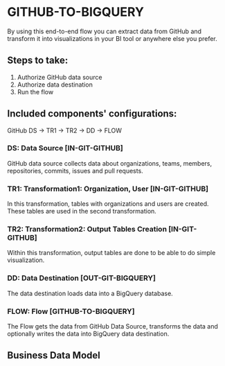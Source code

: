 # GITHUB-TO-BIGQUERY

By using this end-to-end flow you can extract data from GitHub and transform it into visualizations in your BI tool or anywhere else you prefer.

## Steps to take:
1. Authorize GitHub data source
2. Authorize data destination
3. Run the flow

## Included components' configurations:

GitHub DS -> TR1 -> TR2 -> DD -> FLOW


### DS: Data Source [IN-GIT-GITHUB]

GitHub data source collects data about organizations, teams, members, repositories, commits, issues and pull requests.

### TR1: Transformation1: Organization, User [IN-GIT-GITHUB] 

In this transformation, tables with organizations and users are created. These tables are used in the second transformation.

### TR2: Transformation2: Output Tables Creation [IN-GIT-GITHUB]

Within this transformation, output tables are done to be able to do simple visualization.

### DD: Data Destination [OUT-GIT-BIGQUERY]

The data destination loads data into a BigQuery database.

### FLOW: Flow [GITHUB-TO-BIGQUERY] 

The Flow gets the data from GitHub Data Source, transforms the data and optionally writes the data into BigQuery data destination.

## Business Data Model




